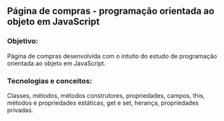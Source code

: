 ##  Página de compras - programação orientada ao objeto em JavaScript

### Objetivo:
Página de compras desenvolvida com o intuito do estudo de programação orientada ao objeto em JavaScript.

### Tecnologias e conceitos:
Classes, métodos, métodos construtores, propriedades, campos, this, métodos e propriedades estáticas, get e set, herança, propriedades privadas.